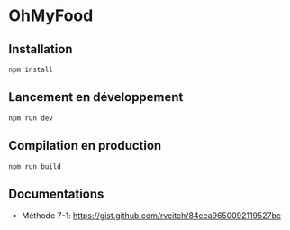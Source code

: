 # OhMyFood

## Installation

```
npm install
```

## Lancement en développement

```
npm run dev
```

## Compilation en production

```
npm run build
```

## Documentations

* Méthode 7-1: https://gist.github.com/rveitch/84cea9650092119527bc